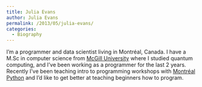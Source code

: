 ```yaml
---
title: Julia Evans
author: Julia Evans
permalink: /2013/05/julia-evans/
categories:
  - Biography
---
```

I&#8217;m a programmer and data scientist living in Montréal, Canada. I have a M.Sc in computer science from [McGill University][1] where I studied quantum computing, and I&#8217;ve been working as a programmer for the last 2 years. Recently I&#8217;ve been teaching intro to programming workshops with [Montréal Python][2] and I&#8217;d like to get better at teaching beginners how to program.

 [1]: http://mcgill.ca/
 [2]: http://www.montrealpython.org/
